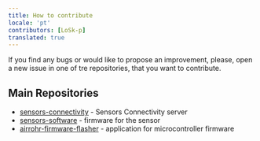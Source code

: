 ```yaml
---
title: How to contribute
locale: 'pt' 
contributors: [LoSk-p]
translated: true
---
```


If you find any bugs or would like to propose an improvement, please, open a new issue in one of tre repositories, that you want to contribute.

## Main Repositories

- [sensors-connectivity](https://github.com/airalab/sensors-connectivity/issues) - Sensors Connectivity server
- [sensors-software](https://github.com/LoSk-p/sensors-software/issues) - firmware for the sensor
- [airrohr-firmware-flasher](https://github.com/LoSk-p/airrohr-firmware-flasher/issues) - application for microcontroller firmware
